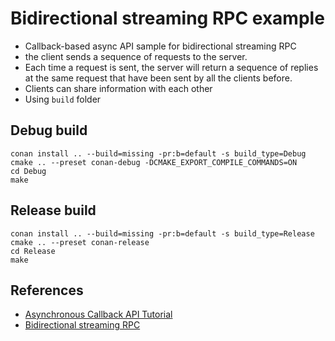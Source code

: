# Bidirectional streaming RPC example

* Callback-based async API sample for bidirectional streaming RPC
* the client sends a sequence of requests to the server. 
* Each time a request is sent, the server will return a sequence of replies at the same request that have been sent by all the clients before.
* Clients can share information with each other
* Using `build` folder

## Debug build
```
conan install .. --build=missing -pr:b=default -s build_type=Debug
cmake .. --preset conan-debug -DCMAKE_EXPORT_COMPILE_COMMANDS=ON
cd Debug
make
```

## Release build
```
conan install .. --build=missing -pr:b=default -s build_type=Release
cmake .. --preset conan-release
cd Release
make
```

## References
* [Asynchronous Callback API Tutorial](https://grpc.io/docs/languages/cpp/callback/)
* [Bidirectional streaming RPC](https://grpc.io/docs/languages/cpp/callback/#bidirectional-streaming-rpc)
